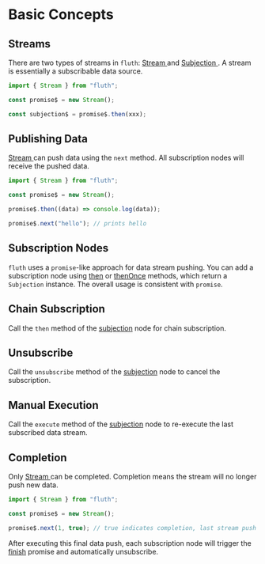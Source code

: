 # Basic Concepts

## Streams

There are two types of streams in `fluth`: [ Stream ](/en/api/stream#stream) and [ Subjection ](/en/api/stream#subjection). A stream is essentially a subscribable data source.

```typescript
import { Stream } from "fluth";

const promise$ = new Stream();

const subjection$ = promise$.then(xxx);
```

## Publishing Data

[ Stream ](/en/api/stream#stream) can push data using the `next` method. All subscription nodes will receive the pushed data.

```typescript
import { Stream } from "fluth";

const promise$ = new Stream();

promise$.then((data) => console.log(data));

promise$.next("hello"); // prints hello
```

## Subscription Nodes

`fluth` uses a `promise`-like approach for data stream pushing. You can add a subscription node using [then](/en/api/stream#then) or [thenOnce](/en/api/stream#thenonce) methods, which return a `Subjection` instance. The overall usage is consistent with `promise`.

## Chain Subscription

Call the `then` method of the [subjection](/en/api/stream#subjection) node for chain subscription.

## Unsubscribe

Call the `unsubscribe` method of the [subjection](/en/api/stream#subjection) node to cancel the subscription.

## Manual Execution

Call the `execute` method of the [subjection](/en/api/stream#subjection) node to re-execute the last subscribed data stream.

## Completion

Only [ Stream ](/en/api/stream#stream) can be completed. Completion means the stream will no longer push new data.

```typescript
import { Stream } from "fluth";

const promise$ = new Stream();

promise$.next(1, true); // true indicates completion, last stream push
```

After executing this final data push, each subscription node will trigger the [finish](/en/api/stream#finish) promise and automatically unsubscribe.
